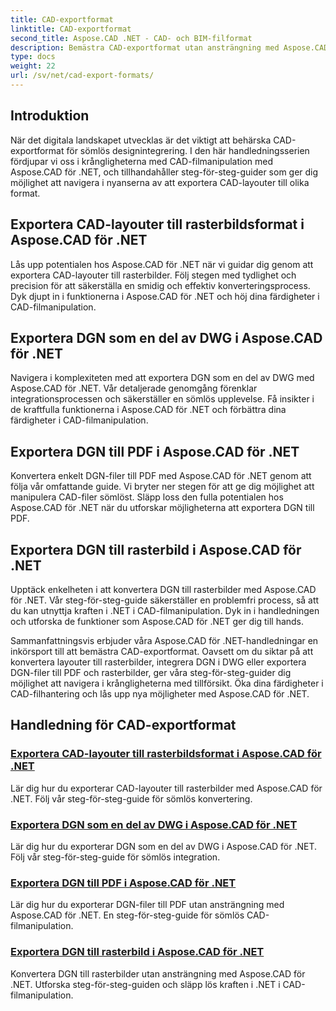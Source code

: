 ```yaml
---
title: CAD-exportformat
linktitle: CAD-exportformat
second_title: Aspose.CAD .NET - CAD- och BIM-filformat
description: Bemästra CAD-exportformat utan ansträngning med Aspose.CAD för .NET. Lär dig att konvertera CAD-layouter, exportera DGN-filer till PDF och rastra bilder genom självstudier.
type: docs
weight: 22
url: /sv/net/cad-export-formats/
---
```


## Introduktion

När det digitala landskapet utvecklas är det viktigt att behärska CAD-exportformat för sömlös designintegrering. I den här handledningsserien fördjupar vi oss i krångligheterna med CAD-filmanipulation med Aspose.CAD för .NET, och tillhandahåller steg-för-steg-guider som ger dig möjlighet att navigera i nyanserna av att exportera CAD-layouter till olika format.

## Exportera CAD-layouter till rasterbildsformat i Aspose.CAD för .NET

Lås upp potentialen hos Aspose.CAD för .NET när vi guidar dig genom att exportera CAD-layouter till rasterbilder. Följ stegen med tydlighet och precision för att säkerställa en smidig och effektiv konverteringsprocess. Dyk djupt in i funktionerna i Aspose.CAD för .NET och höj dina färdigheter i CAD-filmanipulation.

## Exportera DGN som en del av DWG i Aspose.CAD för .NET

Navigera i komplexiteten med att exportera DGN som en del av DWG med Aspose.CAD för .NET. Vår detaljerade genomgång förenklar integrationsprocessen och säkerställer en sömlös upplevelse. Få insikter i de kraftfulla funktionerna i Aspose.CAD för .NET och förbättra dina färdigheter i CAD-filmanipulation.

## Exportera DGN till PDF i Aspose.CAD för .NET

Konvertera enkelt DGN-filer till PDF med Aspose.CAD för .NET genom att följa vår omfattande guide. Vi bryter ner stegen för att ge dig möjlighet att manipulera CAD-filer sömlöst. Släpp loss den fulla potentialen hos Aspose.CAD för .NET när du utforskar möjligheterna att exportera DGN till PDF.

## Exportera DGN till rasterbild i Aspose.CAD för .NET

Upptäck enkelheten i att konvertera DGN till rasterbilder med Aspose.CAD för .NET. Vår steg-för-steg-guide säkerställer en problemfri process, så att du kan utnyttja kraften i .NET i CAD-filmanipulation. Dyk in i handledningen och utforska de funktioner som Aspose.CAD för .NET ger dig till hands.

Sammanfattningsvis erbjuder våra Aspose.CAD för .NET-handledningar en inkörsport till att bemästra CAD-exportformat. Oavsett om du siktar på att konvertera layouter till rasterbilder, integrera DGN i DWG eller exportera DGN-filer till PDF och rasterbilder, ger våra steg-för-steg-guider dig möjlighet att navigera i krångligheterna med tillförsikt. Öka dina färdigheter i CAD-filhantering och lås upp nya möjligheter med Aspose.CAD för .NET.
## Handledning för CAD-exportformat
### [Exportera CAD-layouter till rasterbildsformat i Aspose.CAD för .NET](./export-cad-layouts-to-raster-image-formats/)
Lär dig hur du exporterar CAD-layouter till rasterbilder med Aspose.CAD för .NET. Följ vår steg-för-steg-guide för sömlös konvertering.
### [Exportera DGN som en del av DWG i Aspose.CAD för .NET](./export-dgn-as-part-of-dwg/)
Lär dig hur du exporterar DGN som en del av DWG i Aspose.CAD för .NET. Följ vår steg-för-steg-guide för sömlös integration.
### [Exportera DGN till PDF i Aspose.CAD för .NET](./export-dgn-to-pdf/)
Lär dig hur du exporterar DGN-filer till PDF utan ansträngning med Aspose.CAD för .NET. En steg-för-steg-guide för sömlös CAD-filmanipulation.
### [Exportera DGN till rasterbild i Aspose.CAD för .NET](./export-dgn-to-raster-image/)
Konvertera DGN till rasterbilder utan ansträngning med Aspose.CAD för .NET. Utforska steg-för-steg-guiden och släpp lös kraften i .NET i CAD-filmanipulation.